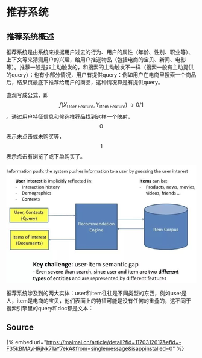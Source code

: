 # 推荐系统

## 推荐系统概述

推荐系统是由系统来根据用户过去的行为、用户的属性（年龄、性别、职业等）、上下文等来猜测用户的兴趣，给用户推送物品（包括电商的宝贝、新闻、电影等）。推荐一般是非主动触发的，和搜索的主动触发不一样（搜索一般有主动提供的query）；也有小部分情况，用户有提供query：例如用户在电商里搜索一个商品后，结果页最底下推荐给用户的商品，这种情况算是有提供query。

直观写成公式，即 $$f(X_{\text{User Feature}},Y_{\text{Item Feature}})\to 0/1$$ 。通过用户特征信息和候选推荐品找到这样一个映射， $$0$$ 表示未点击或未购买等， $$1$$ 表示点击有浏览了或下单购买了。

![](../../../.gitbook/assets/640.jpeg)

推荐系统涉及到的两大实体：user和item往往是不同类型的东西，例如user是人，item是电商的宝贝，他们表面上的特征可能是没有任何的重叠的，这不同于搜索引擎里的query和doc都是文本：

## Source

{% embed url="https://maimai.cn/article/detail?fid=1170312617&efid=-F35kBMAyHRjNk71aY7ekA&from=singlemessage&isappinstalled=0" %}



